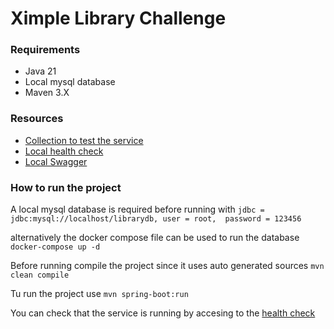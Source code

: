 # Ximple Library Challenge

### Requirements
* Java 21
* Local mysql database
* Maven 3.X

### Resources

* [Collection to test the service](https://)
* [Local health check](http://localhost:8080/actuator/health)
* [Local Swagger](http://localhost:8080/swagger-ui/index.html)

### How to run the project
A local mysql database is required before running
with 
`jdbc = jdbc:mysql://localhost/librarydb,
user = root, 
password = 123456`

alternatively the docker compose file can be used to run the database
`docker-compose up -d`

Before running compile the project since it uses auto generated sources
`mvn clean compile`

Tu run the project use
`mvn spring-boot:run`

You can check that the service is running by accesing to the [health check](http://localhost:8080/actuator/health)






